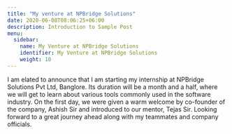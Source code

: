 ```yaml
---
title: "My venture at NPBridge Solutions"
date: 2020-06-08T08:06:25+06:00
description: Introduction to Sample Post
menu:
  sidebar:
    name: My Venture at NPBridge Solutions
    identifier: My Venture at NPBridge Solutions
    weight: 10
---
```

I am elated to announce that I am starting my internship at NPBridge Solutions Pvt Ltd, Banglore. Its duration will be a month and a half, where we will get to learn about various tools commonly used in the software industry. On the first day, we were given a warm welcome by co-founder of the company, Ashish Sir and introduced to our mentor, Tejas Sir. Looking forward to a great journey ahead along with my teammates and company officials. 
